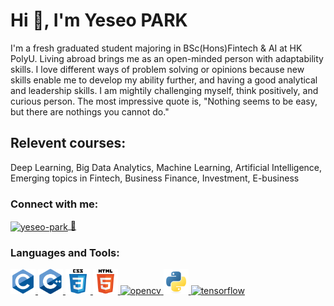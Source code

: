 <!-- - 👋 Hello! I’m Yeseo PARK.
- HKPolyU - BSc(Hons) Artificial Intelligence and Finantial Technology(Department of Computing)
- - 🌱 I’m currently learning Big data analytics, Deeep Learning, and Machine Learning
- - 👀 I’m interested in area of AI, Machine Learning, Deep Learning, data analytics, AR/VR, IoT, and Finance Technology
- 
- 📫 How to reach me:
- e-mail:yeser1299@gmail.com
- Personal Home Page: https://yspark1299.github.io/yeseohomepage/
- Linked in:https://www.linkedin.com/in/yeseo-park-36b971226/
-  -->
<!---
yspark1299/yspark1299 is a ✨ special ✨ repository because its `README.md` (this file) appears on your GitHub profile.
You can click the Preview link to take a look at your changes.
--->



<h1>Hi 👋, I'm Yeseo PARK</h1>
I'm a fresh graduated student majoring in BSc(Hons)Fintech & AI at HK PolyU. Living abroad brings me as an open-minded person with adaptability skills. I love different ways of problem solving or opinions because new skills enable me to develop my ability further, and having a good analytical and leadership skills. I am mightily challenging myself, think positively, and curious person. The most impressive quote is, "Nothing seems to be easy, but there are nothings you cannot do."
<h2>Relevent courses:</h2> Deep Learning, Big Data Analytics, Machine Learning, Artificial Intelligence, Emerging topics in Fintech, Business Finance, Investment, E-business

<h3 align="left">Connect with me:</h3>
<p align="left">
  <a href="https://linkedin.com/in/yeseo-park" target="_blank">
    <img align="center" src="https://raw.githubusercontent.com/rahuldkjain/github-profile-readme-generator/master/src/images/icons/Social/linked-in-alt.svg" alt="yeseo-park" height="30" width="40" />
  </a>
  <a href="mailto:abc@gmail.com">
    &#x1F4E7;
  </a>
</p>

<h3 align="left">Languages and Tools:</h3>
<p align="left"> <a href="https://www.cprogramming.com/" target="_blank" rel="noreferrer"> <img src="https://raw.githubusercontent.com/devicons/devicon/master/icons/c/c-original.svg" alt="c" width="40" height="40"/> </a> <a href="https://www.w3schools.com/cpp/" target="_blank" rel="noreferrer"> <img src="https://raw.githubusercontent.com/devicons/devicon/master/icons/cplusplus/cplusplus-original.svg" alt="cplusplus" width="40" height="40"/> </a> <a href="https://www.w3schools.com/css/" target="_blank" rel="noreferrer"> <img src="https://raw.githubusercontent.com/devicons/devicon/master/icons/css3/css3-original-wordmark.svg" alt="css3" width="40" height="40"/> </a> <a href="https://www.w3.org/html/" target="_blank" rel="noreferrer"> <img src="https://raw.githubusercontent.com/devicons/devicon/master/icons/html5/html5-original-wordmark.svg" alt="html5" width="40" height="40"/> </a> <a href="https://opencv.org/" target="_blank" rel="noreferrer"> <img src="https://www.vectorlogo.zone/logos/opencv/opencv-icon.svg" alt="opencv" width="40" height="40"/> </a> <a href="https://www.python.org" target="_blank" rel="noreferrer"> <img src="https://raw.githubusercontent.com/devicons/devicon/master/icons/python/python-original.svg" alt="python" width="40" height="40"/> </a> <a href="https://www.tensorflow.org" target="_blank" rel="noreferrer"> <img src="https://www.vectorlogo.zone/logos/tensorflow/tensorflow-icon.svg" alt="tensorflow" width="40" height="40"/> </a> </p>

